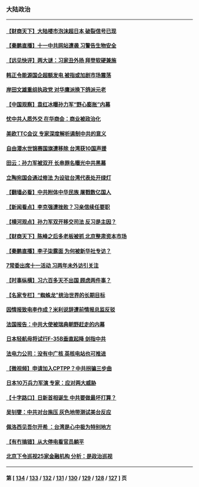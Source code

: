 ### 大陆政治
---
#### [【财商天下】大陆楼市泡沫超日本 破裂信号已现](../../pages/ncid277/n13274848.md) 
#### [【秦鹏直播】十一中共网站遭袭 习警告生物安全](../../pages/ncid277/n13275261.md) 
#### [【远见快评】两大谜：习家丑外扬 拜登软硬兼施](../../pages/ncid277/n13275249.md) 
#### [韩正令能源国企超额发电 被指或加剧市场震荡](../../pages/ncid277/n13275050.md) 
#### [岸田文雄重组执政党 对华鹰派换下鸽派元老](../../pages/ncid277/n13275057.md) 
#### [【中国观察】袁红冰曝孙力军“野心膨胀”内幕](../../pages/ncid277/n13273769.md) 
#### [忧中共人质外交 在华商会：商业被政治化](../../pages/ncid277/n13274724.md) 
#### [美欧TTC会议 专家深度解析遏制中共的意义](../../pages/ncid277/n13273475.md) 
#### [自由潜水世锦赛国旗遭移除 台湾获10国声援](../../pages/ncid277/n13273510.md) 
#### [田云：孙力军被双开 长串罪名曝光中共黑幕](../../pages/ncid277/n13273129.md) 
#### [立陶宛国会通过修法 为设驻台湾代表处开绿灯](../../pages/ncid277/n13271940.md) 
#### [【翻墙必看】中共附体中华民族 屠戮数亿国人](../../pages/ncid277/n13273262.md) 
#### [【新闻看点】李克强遭挫败？习亲信续任要职](../../pages/ncid277/n13272690.md) 
#### [【横河观点】孙力军双开移交司法 反习是主因？](../../pages/ncid277/n13272778.md) 
#### [【财商天下】陈峰之后多老板被抓 北京整肃资本市场](../../pages/ncid277/n13272095.md) 
#### [【秦鹏直播】李子柒露面 为何被新华社专访？](../../pages/ncid277/n13272670.md) 
#### [7常委出席十一活动 习两年未外访引关注](../../pages/ncid277/n13272009.md) 
#### [【时事纵横】习六百多天不出国 顾虑两件事？](../../pages/ncid277/n13272711.md) 
#### [【名家专栏】“蜘蛛龙”统治世界的长期目标](../../pages/ncid277/n13271843.md) 
#### [因情报致电李作成？米利说辞遭前情报总监反驳](../../pages/ncid277/n13272429.md) 
#### [法国报告：中共大使被瑞典朝野赶走的内幕](../../pages/ncid277/n13266243.md) 
#### [日本轻航母将试行F-35B垂直起降 剑指中共](../../pages/ncid277/n13272317.md) 
#### [法电力公司：没有中广核 英核电站也可推进](../../pages/ncid277/n13272098.md) 
#### [【微视频】申请加入CPTPP？中共拐骗三步曲](../../pages/ncid277/n13271917.md) 
#### [日本10万兵力军演 专家：应对两大威胁](../../pages/ncid277/n13271464.md) 
#### [【十字路口】日新首相诞生 中共要做最坏打算？](../../pages/ncid277/n13270453.md) 
#### [吴钊燮：中共对台施压 灰色地带测试美台反应](../../pages/ncid277/n13271607.md) 
#### [佩洛西见吾尔开希 ：台湾是心中极为特别地方](../../pages/ncid277/n13271336.md) 
#### [【有冇搞错】从大停电看官员躺平](../../pages/ncid277/n13269873.md) 
#### [北京下令巡视25家金融机构 分析：是政治巡视](../../pages/ncid277/n13270184.md) 

---
#### 第 [ [134](./134.md) / [133](./133.md) / [132](./132.md) / [131](./131.md) / [130](./130.md) / [129](./129.md) / [128](./128.md) / [127](./127.md) ] 页
